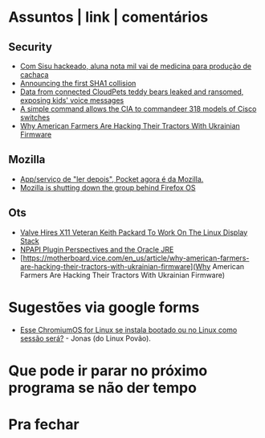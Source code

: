 Assuntos | link | comentários
=============================

Security
--------
* [Com Sisu hackeado, aluna nota mil vai de medicina para produção de cachaça](http://epoca.globo.com/politica/expresso/noticia/2017/01/ataque-contra-aluna-nota-mil-do-enem-foi-planejado-na-noite-do-domingo.html)
* [Announcing the first SHA1 collision](https://security.googleblog.com/2017/02/announcing-first-sha1-collision.html)
* [Data from connected CloudPets teddy bears leaked and ransomed, exposing kids' voice messages](https://www.troyhunt.com/data-from-connected-cloudpets-teddy-bears-leaked-and-ransomed-exposing-kids-voice-messages/)
* [A simple command allows the CIA to commandeer 318 models of Cisco switches](https://arstechnica.com/security/2017/03/a-simple-command-allows-the-cia-to-commandeer-318-models-of-cisco-switches/)
* [Why American Farmers Are Hacking Their Tractors With Ukrainian Firmware](https://motherboard.vice.com/en_us/article/why-american-farmers-are-hacking-their-tractors-with-ukrainian-firmware)

Mozilla
-------
* [App/serviço de "ler depois", Pocket agora é da Mozilla.](https://macmagazine.com.br/2017/02/27/appservico-de-ler-depois-pocket-agora-e-da-mozilla/)
* [Mozilla is shutting down the group behind Firefox OS](http://flip.it/s5OpJT)

Ots
---
* [Valve Hires X11 Veteran Keith Packard To Work On The Linux Display Stack](http://www.phoronix.com/scan.php?page=news_item&px=Valve-Hires-Keith-Packard)
* [NPAPI Plugin Perspectives and the Oracle JRE](https://blogs.oracle.com/java-platform-group/entry/npapi_plugin_perspectives_and_the)
* [https://motherboard.vice.com/en_us/article/why-american-farmers-are-hacking-their-tractors-with-ukrainian-firmware](Why American Farmers Are Hacking Their Tractors With Ukrainian Firmware)


Sugestões via google forms
==========================
* [Esse ChromiumOS for Linux se instala bootado ou no Linux como sessão será?](https://download-chromium.appspot.com/?platform=Linux_ChromiumOS_Full&type=snapshots) - Jonas (do Linux Povão).

Que pode ir parar no próximo programa se não der tempo
=======================================================

Pra fechar
==========


